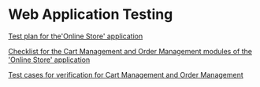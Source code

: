 # Web Application Testing

[Test plan for the'Online Store' application]( https://docs.google.com/spreadsheets/d/1trfQInElG3o3zxMJAGDhIAyGt6hd61yWoQkLTFBIrgE/edit?usp=sharing)

[Checklist for the Cart Management and Order Management modules of the 'Online Store' application](https://docs.google.com/spreadsheets/d/1FRHoh_RpKqugHxTcXCYh2p2VkO13QH7FUO7dpjgX2f0/edit?usp=sharing)

[Test cases for verification for Cart Management and Order Management](https://github.com/LRafaL/Web/blob/main/Web%20App%20Laura%20Rafalovich.pdf)


